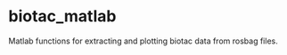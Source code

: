 biotac_matlab
=============

Matlab functions for extracting and plotting biotac data from rosbag files.
